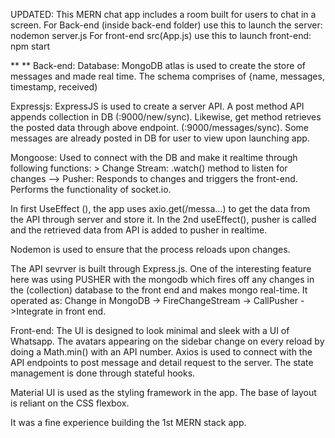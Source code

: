 UPDATED:
This MERN chat app includes a room built for users to chat in a screen. 
For Back-end (inside back-end folder) use this to launch the server: nodemon server.js 
For front-end src(App.js) use this to launch front-end: npm start

** ** Back-end:
Database: MongoDB atlas is used to create the store of messages and made real time. The schema comprises of {name, messages, timestamp, received)

Expressjs: ExpressJS is used to create a server API. A post method API appends collection in DB (:9000/new/sync).
          Likewise, get method retrieves the posted data through above endpoint. (:9000/messages/sync). Some messages are already posted in DB for user to view upon launching app.
          
Mongoose: Used to connect with the DB and make it realtime through following functions:
           >  Change Stream: .watch() method to listen for changes   -->   Pusher: Responds to changes and triggers the front-end. Performs the functionality of socket.io. 
            
In first UseEffect (), the app uses axio.get(/messa...) to get the data from the API through server and store it. 
In the 2nd useEffect(), pusher is called and the retrieved data from API is added to pusher in realtime. 
        
Nodemon is used to ensure that the process reloads upon changes.

The API sevrver is built through Express.js. 
One of the interesting feature here was using PUSHER with the mongodb which fires off any changes in the (collection) database to the front end and makes mongo real-time.
It operated as:        Change in MongoDB -> FireChangeStream -> CallPusher ->Integrate in front end.

Front-end:
The UI is designed to look minimal and sleek with a UI of Whatsapp. The avatars appearing on the sidebar change on every reload by doing a Math.min() with an API number.
Axios is used to connect with the API endpoints to post message and detail request to the server. 
The state management is done through stateful hooks. 

Material UI is used as the styling framework in the app.
The base of layout is reliant on the CSS flexbox. 


It was a fine experience building the 1st MERN stack app.  
